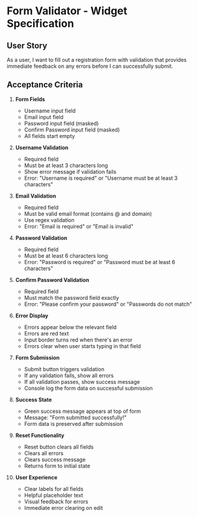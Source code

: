 # Form Validator - Widget Specification

## User Story

As a user, I want to fill out a registration form with validation that provides immediate feedback on any errors before I can successfully submit.

## Acceptance Criteria

1. **Form Fields**
   - Username input field
   - Email input field
   - Password input field (masked)
   - Confirm Password input field (masked)
   - All fields start empty

2. **Username Validation**
   - Required field
   - Must be at least 3 characters long
   - Show error message if validation fails
   - Error: "Username is required" or "Username must be at least 3 characters"

3. **Email Validation**
   - Required field
   - Must be valid email format (contains @ and domain)
   - Use regex validation
   - Error: "Email is required" or "Email is invalid"

4. **Password Validation**
   - Required field
   - Must be at least 6 characters long
   - Error: "Password is required" or "Password must be at least 6 characters"

5. **Confirm Password Validation**
   - Required field
   - Must match the password field exactly
   - Error: "Please confirm your password" or "Passwords do not match"

6. **Error Display**
   - Errors appear below the relevant field
   - Errors are red text
   - Input border turns red when there's an error
   - Errors clear when user starts typing in that field

7. **Form Submission**
   - Submit button triggers validation
   - If any validation fails, show all errors
   - If all validation passes, show success message
   - Console log the form data on successful submission

8. **Success State**
   - Green success message appears at top of form
   - Message: "Form submitted successfully!"
   - Form data is preserved after submission

9. **Reset Functionality**
   - Reset button clears all fields
   - Clears all errors
   - Clears success message
   - Returns form to initial state

10. **User Experience**
    - Clear labels for all fields
    - Helpful placeholder text
    - Visual feedback for errors
    - Immediate error clearing on edit
